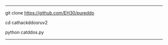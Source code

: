 --------------------------------------------------
git clone https://github.com/EH30/pureddo

cd cathackddosruv2

python catddos.py

--------------------------------------------------
